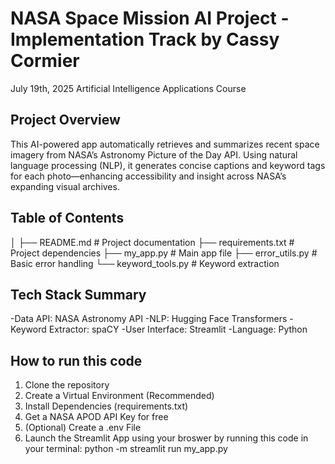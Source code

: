 # NASA Space Mission AI Project - Implementation Track by Cassy Cormier
July 19th, 2025
Artificial Intelligence Applications Course

## Project Overview
This AI-powered app automatically retrieves and summarizes recent space imagery from NASA’s Astronomy Picture of the Day API. Using natural language processing (NLP), it generates concise captions and keyword tags for each photo—enhancing accessibility and insight across NASA’s expanding visual archives.

## Table of Contents
│
├── README.md           # Project documentation
├── requirements.txt    # Project dependencies
├── my_app.py           # Main app file
├── error_utils.py      # Basic error handling
└── keyword_tools.py    # Keyword extraction

## Tech Stack Summary
-Data API: NASA Astronomy API
-NLP: Hugging Face Transformers
-Keyword Extractor: spaCY
-User Interface: Streamlit
-Language: Python

## How to run this code
1. Clone the repository
2. Create a Virtual Environment (Recommended)
3. Install Dependencies (requirements.txt)
4. Get a NASA APOD API Key for free
5. (Optional) Create a .env File
6. Launch the Streamlit App using your broswer by running this code in your terminal: python -m streamlit run my_app.py